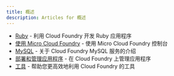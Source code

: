 ```yaml
---
title: 概述
description: Articles for 概述
---
```


* [Ruby](/frameworks/ruby/ruby.html) - 利用 Cloud Foundry 开发 Ruby 应用程序
* [使用 Micro Cloud Foundry](/infrastructure/micro/using-mcf.html) - 使用 Micro Cloud Foundry 控制台
* [MySQL](/services/mysql/mysql.html) - 关于 Cloud Foundry MySQL 服务的介绍
* [部署和管理应用程序](/tools/deploying-apps.html) - 在 Cloud Foundry 上管理应用程序
* [工具](/tools/tools-overview.html) - 帮助您更高效地利用 Cloud Foundry 的工具
